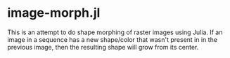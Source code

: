 image-morph.jl
===========
This is an attempt to do shape morphing of raster images using Julia.
If an image in a sequence has a new shape/color that wasn't present in in the previous image, then the resulting shape will grow from its center.
